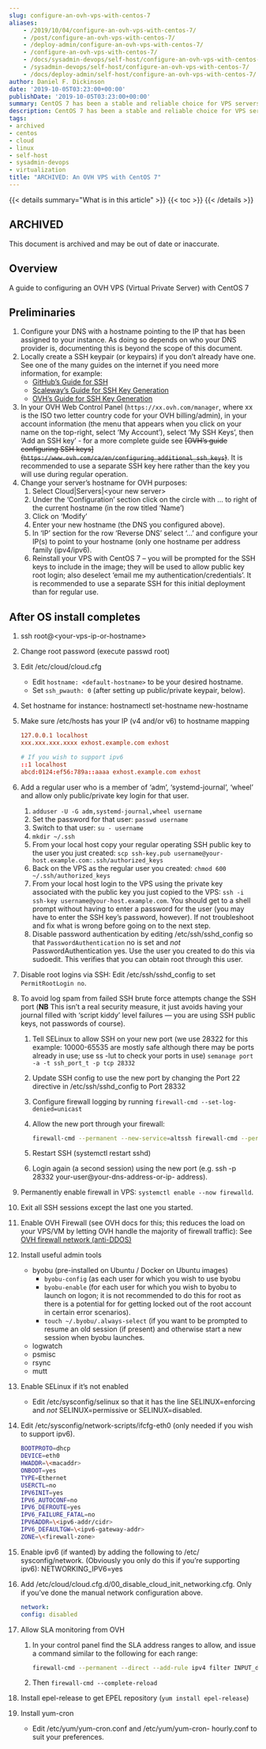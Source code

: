 ```yaml
---
slug: configure-an-ovh-vps-with-centos-7
aliases:
    - /2019/10/04/configure-an-ovh-vps-with-centos-7/
    - /post/configure-an-ovh-vps-with-centos-7/
    - /deploy-admin/configure-an-ovh-vps-with-centos-7/
    - /configure-an-ovh-vps-with-centos-7/
    - /docs/sysadmin-devops/self-host/configure-an-ovh-vps-with-centos-7/
    - /sysadmin-devops/self-host/configure-an-ovh-vps-with-centos-7/
    - /docs/deploy-admin/self-host/configure-an-ovh-vps-with-centos-7/
author: Daniel F. Dickinson
date: '2019-10-05T03:23:00+00:00'
publishDate: '2019-10-05T03:23:00+00:00'
summary: CentOS 7 has been a stable and reliable choice for VPS servers. This guide shows how to install it on an OVH VPS (Virtual Private Server)
description: CentOS 7 has been a stable and reliable choice for VPS servers. This guide shows how to install it on an OVH VPS (Virtual Private Server)
tags:
- archived
- centos
- cloud
- linux
- self-host
- sysadmin-devops
- virtualization
title: "ARCHIVED: An OVH VPS with CentOS 7"
---
```


{{< details summary="What is in this article" >}}
{{< toc >}}
{{< /details >}}

## ARCHIVED

This document is archived and may be out of date or inaccurate.

## Overview

A guide to configuring an OVH VPS (Virtual Private Server) with CentOS 7

## Preliminaries

1. Configure your DNS with a hostname pointing to the IP that has been assigned to your instance. As doing so depends on who your DNS provider is, documenting this is beyond the scope of this document.
2. Locally create a SSH keypair (or keypairs) if you don’t already have one. See one of the many guides on the internet if you need more information, for example:
   * [GitHub’s Guide for SSH](https://docs.github.com/en/authentication/connecting-to-github-with-ssh)
   * [Scaleway’s Guide for SSH Key Generation](https://www.scaleway.com/en/docs/console/my-project/how-to/create-ssh-key/)
   * [OVH’s Guide for SSH Key Generation](https://docs.ovh.com/gb/en/public-cloud/public-cloud-first-steps/#step-1-creating-ssh-keys)
3. In your OVH Web Control Panel (``https://xx.ovh.com/manager``, where xx is the ISO two letter country code for your OVH billing/admin), in your account information (the menu that appears when you click on your name on the top-right, select ‘My Account’), select ‘My SSH Keys’, then ‘Add an SSH key’ - for a more complete guide see ~~[OVH’s guide configuring SSH keys]\(``https://www.ovh.com/ca/en/configuring_additional_ssh_keys``)~~. It is recommended to use a separate SSH key here rather than the key you will use during regular operation.
4. Change your server’s hostname for OVH purposes:
   1. Select Cloud|Servers|\<your new server>
   2. Under the ‘Configuration’ section click on the circle with ... to right of the current hostname (in the row titled ‘Name’)
   3. Click on ‘Modify’
   4. Enter your new hostname (the DNS you configured above).
   5. In ‘IP’ section for the row ‘Reverse DNS’ select ‘…’ and configure your IP(s) to point to your hostname (only one hostname per address family (ipv4/ipv6).
   6. Reinstall your VPS with CentOS 7 – you will be prompted for the SSH keys to include in the image; they will be used to allow public key root login; also deselect ‘email me my authentication/credentials’. It is recommended to use a separate SSH for this initial deployment than for regular use.

## After OS install completes

1. ssh root@\<your-vps-ip-or-hostname>
2. Change root password (execute passwd root)
3. Edit /etc/cloud/cloud.cfg
   * Edit ``hostname: <default-hostname>`` to be your desired hostname.
   * Set ``ssh_pwauth: 0`` (after setting up public/private keypair, below).
4. Set hostname for instance: hostnamectl set-hostname new-hostname
5. Make sure /etc/hosts has your IP (v4 and/or v6) to hostname mapping

   ```conf
   127.0.0.1 localhost
   xxx.xxx.xxx.xxxx exhost.example.com exhost

   # If you wish to support ipv6
   ::1 localhost
   abcd:0124:ef56:789a::aaaa exhost.example.com exhost
   ```

6. Add a regular user who is a member of ‘adm’, ‘systemd-journal’, ‘wheel’ and allow only public/private key login for that user.
   1. ``adduser -U -G adm,systemd-journal,wheel username``
   2. Set the password for that user: ``passwd username``
   3. Switch to that user: ``su - username``
   4. ``mkdir ~/.ssh``
   5. From your local host copy your regular operating SSH public key to the user you just created: ``scp ssh-key.pub username@your-host.example.com:.ssh/authorized_keys``
   6. Back on the VPS as the regular user you created: ``chmod 600 ~/.ssh/authorized_keys``
   7. From your local host login to the VPS using the private key associated with the public key you just copied to the VPS: ``ssh -i ssh-key username@your-host.example.com``. You should get to a shell prompt without having to enter a password for the user (you may have to enter the SSH key’s password, however). If not troubleshoot and fix what is wrong before going on to the next step.
   8. Disable password authentication by editing /etc/ssh/sshd_config so that ``PasswordAuthentication`` no is set and *not* PasswordAuthentication yes. Use the user you created to do this via sudoedit. This verifies that you can obtain root through this user.
7. Disable root logins via SSH: Edit /etc/ssh/sshd_config to set ``PermitRootLogin no``.
8. To avoid log spam from failed SSH brute force attempts change the SSH port (**NB** This isn’t a real security measure, it just avoids having your journal filled with ‘script kiddy’ level failures — you are using SSH public keys, not passwords of course).
   1. Tell SELinux to allow SSH on your new port (we use 28322 for this example: 10000-65535 are mostly safe although there may be ports already in use; use ss -lut to check your ports in use) ``semanage port -a -t ssh_port_t -p tcp 28332``
   2. Update SSH config to use the new port by changing the Port 22 directive in /etc/ssh/sshd_config to Port 28332
   3. Configure firewall logging by running ``firewall-cmd --set-log-denied=unicast``
   4. Allow the new port through your firewall:

      ```sh
      firewall-cmd --permanent --new-service=altssh firewall-cmd --permanent --service=altssh --add-port=28332/tcp firewall-cmd --permanent --add-service altssh firewall-cmd --complete-reload
      ```

   5. Restart SSH (systemctl restart sshd)
   6. Login again (a second session) using the new port (e.g. ssh -p 28332 your-user@your-dns-address-or-ip- address).
9. Permanently enable firewall in VPS: ``systemctl enable --now firewalld``.
10. Exit all SSH sessions except the last one you started.
11. Enable OVH Firewall (see OVH docs for this; this reduces the load on your VPS/VM by letting OVH handle the majority of firewall traffic): See [OVH firewall network (anti-DDOS)](https://docs.ovh.com/gb/en/dedicated/firewall-network/#objective)
12. Install useful admin tools
    * byobu (pre-installed on Ubuntu / Docker on Ubuntu images)
      * ``byobu-config`` (as each user for which you wish to use byobu
      * ``byobu-enable`` (for each user for which you wish to byobu to launch on logon; it is not recommended to do this for root as there is a potential for for getting locked out of the root account in certain error scenarios).
      * ``touch ~/.byobu/.always-select`` (if you want to be prompted to resume an old session (if present) and otherwise start a new session when byobu launches.
    * logwatch
    * psmisc
    * rsync
    * mutt
13. Enable SELinux if it’s not enabled
    * Edit /etc/sysconfig/selinux so that it has the line SELINUX=enforcing and *not* SELINUX=permissive or SELINUX=disabled.
14. Edit /etc/sysconfig/network-scripts/ifcfg-eth0 (only needed if you wish to support ipv6).

    ```sh
    BOOTPROTO=dhcp
    DEVICE=eth0
    HWADDR=\<macaddr>
    ONBOOT=yes
    TYPE=Ethernet
    USERCTL=no
    IPV6INIT=yes
    IPV6_AUTOCONF=no
    IPV6_DEFROUTE=yes
    IPV6_FAILURE_FATAL=no
    IPV6ADDR=\<ipv6-addr/cidr>
    IPV6_DEFAULTGW=\<ipv6-gateway-addr>
    ZONE=\<firewall-zone>
    ```

15. Enable ipv6 (if wanted) by adding the following to /etc/ sysconfig/network. (Obviously you only do this if you’re supporting ipv6): NETWORKING_IPV6=yes
16. Add /etc/cloud/cloud.cfg.d/00_disable_cloud_init_networking.cfg. Only if you’ve done the manual network configuration above.

    ```yaml
    network:
    config: disabled
    ```

17. Allow SLA monitoring from OVH
    1. In your control panel find the SLA address ranges to allow, and issue a command similar to the following for each range:

       ```sh
       firewall-cmd --permanent --direct --add-rule ipv4 filter INPUT_direct 1 -s \<range> -j ACCEPT
       ```

    2. Then ``firewall-cmd --complete-reload``
18. Install epel-release to get EPEL repository (``yum install epel-release``)
19. Install yum-cron
    * Edit /etc/yum/yum-cron.conf and /etc/yum/yum-cron- hourly.conf to suit your preferences.
